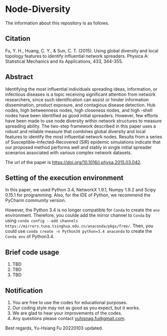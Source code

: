 # Node-Diversity
The information about this repository is as follows.

## Citation
Fu, Y. H., Huang, C. Y., & Sun, C. T. (2015). Using global diversity and local topology features to identify influential network spreaders. Physica A: Statistical Mechanics and its Applications, 433, 344-355.

## Abstract
Identifying the most influential individuals spreading ideas, information, or infectious diseases is a topic receiving significant attention from network researchers, since such identification can assist or hinder information dissemination, product exposure, and contagious disease detection. Hub nodes, high betweenness nodes, high closeness nodes, and high -shell nodes have been identified as good initial spreaders. However, few efforts have been made to use node diversity within network structures to measure spreading ability. The two-step framework described in this paper uses a robust and reliable measure that combines global diversity and local features to identify the most influential network nodes. Results from a series of Susceptible–Infected–Recovered (SIR) epidemic simulations indicate that our proposed method performs well and stably in single initial spreader scenarios associated with various complex network datasets.

The url of the paper is https://doi.org/10.1016/j.physa.2015.03.042.

## Setting of the execution environment
In this paper, we used Python 3.4, NetworkX 1.9.1, Numpy 1.9.2 and Scipy 0.15.1 for programming. Also, for the IDE of Python, we recommend the PyCharm community version.

However, the Python 3.4 is no longer compatible for `Conda` to create the `env` environment. Therefore, you coulde add the mirror channel to `Conda` by using `conda config --add channels https://mirrors.tuna.tsinghua.edu.cn/anaconda/pkgs/free/`. Then, you could use `conda create -n Python34 python=3.4 anaconda` to create the `Conda env` of Python3.4.

## Brief code usage
1. TBD
2. TBD
3. TBD

## Notification
1. You are free to use the codes for educational purposes.
2. Our coding style may not as good as you expect, but it works.
3. We are glad to hear your improvements of the codes.
4. Any questions please contact yuhisnag.fu@gmail.com.

Best regards,
Yu-Hsiang Fu 20220103 updated.
